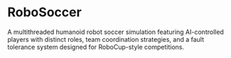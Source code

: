 # RoboSoccer
A multithreaded humanoid robot soccer simulation featuring AI-controlled players with distinct roles, team coordination strategies, and a fault tolerance system designed for RoboCup-style competitions.
